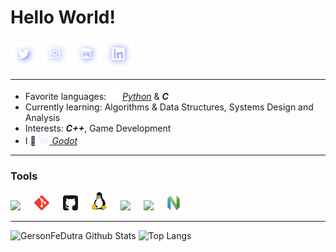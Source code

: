 # Hello World!

[<img src="assets/icons/FontAwesome/twitter.png" width="46pt" />](https://twitter.com/GersonFeDutra)
[<img src="assets/icons/FontAwesome/instagram.png" width="46pt" />](https://instagram.com/gersonfedutra/)
[<img src="assets/icons/FontAwesome/itch-io.png" width="46pt" />](https://liinky.itch.io/)
[<img src="assets/icons/FontAwesome/linkedin.png" width="46pt" />](https://linkedin.com/in/gersonfedutra) 
<!-- [<img src="assets/icons/FontAwesome/gamepad.png" width="46pt" />](https://github.com/Misignu) -->

---

- Favorite languages: <img src="assets/icons/FontAwesome/python.svg" width=18pt /> [_Python_](https://www.python.org/) & _**C**_
- Currently learning: Algorithms & Data Structures, Systems Design and Analysis
- Interests: _**C++**_, Game Development
- I 💙 [<img src="assets/icons/Godot/godot.svg" width=18pt> *Godot*](https://godotengine.org/)

---
### Tools

<img src="https://upload.wikimedia.org/wikipedia/commons/9/9a/Visual_Studio_Code_1.35_icon.svg" width=24pt> <!-- &emsp; --> <!-- <img src="https://raw.githubusercontent.com/edent/SuperTinyIcons/master/images/svg/html5.svg" width=24pt> --> <!-- &emsp; --> <!-- <img src="https://raw.githubusercontent.com/edent/SuperTinyIcons/master/images/svg/css3.svg" width=24pt> --> <!-- &emsp; --> <!-- <img src="https://raw.githubusercontent.com/edent/SuperTinyIcons/master/images/svg/javascript.svg" width=24pt> --> &emsp; <img src="assets/icons/Git/git.svg" width=24pt> &emsp; <img src="https://raw.githubusercontent.com/edent/SuperTinyIcons/master/images/svg/github.svg" width=24pt/> &emsp; <img src="https://raw.githubusercontent.com/garrett/Tux/main/tux.svg" width=24pt/> &emsp; <img src="https://raw.githubusercontent.com/odb/official-bash-logo/master/assets/Logos/Icons/SVG/16x16.svg" width=24pt/> &emsp; <!-- <img src="https://raw.githubusercontent.com/simple-icons/simple-icons/develop/icons/vim.svg" width=24pt/> --> <!-- &emsp; --><img src="https://www.vim.org/images/vim_small.gif" width=24pt/> &emsp; <img src="assets/icons/NeoVim/neovim-icon.svg" width=20pt>

---

<img alt="GersonFeDutra Github Stats" src="https://github-readme-stats.vercel.app/api?username=GersonFeDutra&show_icons=true&hide_border=true&theme=synthwave&hide=stars,prs,issues,contribs"> ![Top Langs](https://github-readme-stats.vercel.app/api/top-langs/?username=GersonFeDutra&layout=compact&theme=synthwave&hide_border=true)
